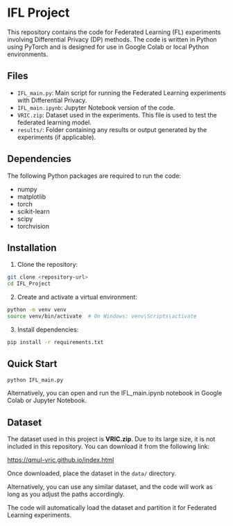 # IFL Project

This repository contains the code for Federated Learning (FL) experiments involving Differential Privacy (DP) methods. The code is written in Python using PyTorch and is designed for use in Google Colab or local Python environments.

## Files

- `IFL_main.py`: Main script for running the Federated Learning experiments with Differential Privacy.
- `IFL_main.ipynb`: Jupyter Notebook version of the code.
- `VRIC.zip`: Dataset used in the experiments. This file is used to test the federated learning model.
- `results/`: Folder containing any results or output generated by the experiments (if applicable).

## Dependencies

The following Python packages are required to run the code:

- numpy
- matplotlib
- torch
- scikit-learn
- scipy
- torchvision

## Installation

1. Clone the repository:
```bash
git clone <repository-url>
cd IFL_Project
```

2. Create and activate a virtual environment:
```bash
python -m venv venv
source venv/bin/activate  # On Windows: venv\Scripts\activate
```

3. Install dependencies:
```bash
pip install -r requirements.txt
```
## Quick Start

```bash
python IFL_main.py
```

Alternatively, you can open and run the IFL_main.ipynb notebook in Google Colab or Jupyter Notebook.

## Dataset

The dataset used in this project is **VRIC.zip**. Due to its large size, it is not included in this repository. You can download it from the following link:

https://qmul-vric.github.io/index.html

Once downloaded, place the dataset in the `data/` directory.

Alternatively, you can use any similar dataset, and the code will work as long as you adjust the paths accordingly.

The code will automatically load the dataset and partition it for Federated Learning experiments.
